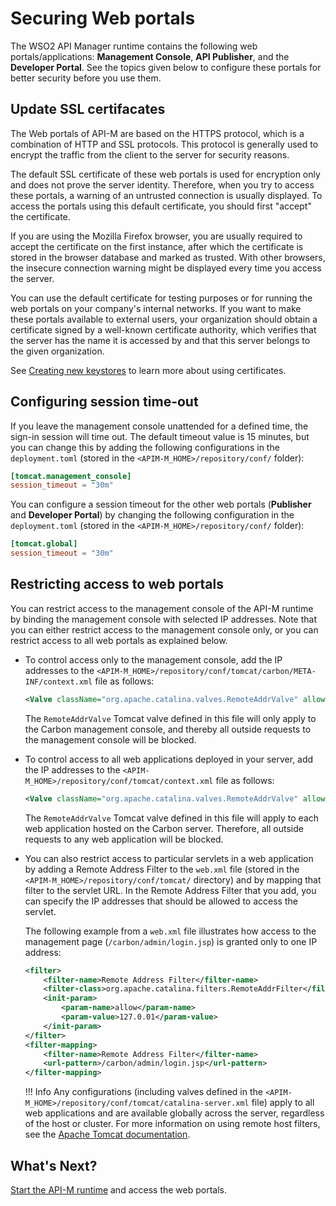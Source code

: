 # Securing Web portals

The WSO2 API Manager runtime contains the following web portals/applications: **Management Console**, **API Publisher**, and the **Developer Portal**. See the topics given below to configure these portals for better security before you use them.

## Update SSL certifacates

The Web portals of API-M are based on the HTTPS protocol, which is a combination of HTTP and SSL protocols. This protocol is generally used to encrypt the traffic from the client to the server for security reasons. 

The default SSL certificate of these web portals is used for encryption only and does not prove the server identity. Therefore, when you try to access these portals, a warning of an untrusted connection is usually displayed. To access the portals using this default certificate, you should first "accept" the certificate. 

If you are using the Mozilla Firefox browser, you are usually required to accept the certificate on the first instance, after which the certificate is stored in the browser database and marked as trusted. With other browsers, the insecure connection warning might be displayed every time you access the server.
    
You can use the default certificate for testing purposes or for running the web portals on your company's internal networks. If you want to make these portals available to external users, your organization should obtain a certificate signed by a well-known certificate authority, which verifies that the server has the name it is accessed by and that this server belongs to the given organization. 

See [Creating new keystores]({{base_path}}/install-and-setup/setup/security/configuring-keystores/keystore-basics/creating-new-keystores) to learn more about using certificates.

## Configuring session time-out

If you leave the management console unattended for a defined time, the sign-in session will time out. The default timeout value is 15 minutes, but you can change this by adding the following configurations in the `deployment.toml` (stored in the `<APIM-M_HOME>/repository/conf/` folder):

```toml
[tomcat.management_console]
session_timeout = "30m"
```

You can configure a session timeout for the other web portals (**Publisher** and **Developer Portal**) by changing the following configuration in the `deployment.toml` (stored in the `<APIM-M_HOME>/repository/conf/` folder):

```toml
[tomcat.global]
session_timeout = "30m"
```

## Restricting access to web portals

You can restrict access to the management console of the API-M runtime by binding the management console with selected IP addresses. Note that you can either restrict access to the management console only, or you can restrict access to all web portals as explained below.

-   To control access only to the management console, add the IP addresses to the `<APIM-M_HOME>/repository/conf/tomcat/carbon/META-INF/context.xml` file as follows:

    ```xml
    <Valve className="org.apache.catalina.valves.RemoteAddrValve" allow="<IP-address-01>|<IP-address-02>|<IP-address-03>"/>
    ```

    The `RemoteAddrValve` Tomcat valve defined in this file will only apply to the Carbon management console, and thereby all outside requests to the management console will be blocked.

-   To control access to all web applications deployed in your server, add the IP addresses to the `<APIM-M_HOME>/repository/conf/tomcat/context.xml` file as follows:

    ```xml
    <Valve className="org.apache.catalina.valves.RemoteAddrValve" allow="<IP-address-01>|<IP-address-02>|<IP-address-03>"/>
    ```

    The `RemoteAddrValve` Tomcat valve defined in this file will apply to each web application hosted on the Carbon server. Therefore, all outside requests to any web application will be blocked.

-   You can also restrict access to particular servlets in a web application by adding a Remote Address Filter to the `web.xml` file (stored in the `<APIM-M_HOME>/repository/conf/tomcat/` directory) and by mapping that filter to the servlet URL. In the Remote Address Filter that you add, you can specify the IP addresses that should be allowed to access the servlet.

    The following example from a `web.xml` file illustrates how access to the management page (`/carbon/admin/login.jsp`) is granted only to one IP address:

    ```xml
    <filter> 
        <filter-name>Remote Address Filter</filter-name> 
        <filter-class>org.apache.catalina.filters.RemoteAddrFilter</filter-class> 
        <init-param> 
            <param-name>allow</param-name> 
            <param-value>127.0.01</param-value> 
        </init-param> 
    </filter> 
    <filter-mapping> 
        <filter-name>Remote Address Filter</filter-name> 
        <url-pattern>/carbon/admin/login.jsp</url-pattern> 
    </filter-mapping>
    ```

    !!! Info
        Any configurations (including valves defined in the `<APIM-M_HOME>/repository/conf/tomcat/catalina-server.xml` file) apply to all web applications and are available globally across the server, regardless of the host or cluster. For more information on using remote host filters, see the [Apache Tomcat documentation](http://tomcat.apache.org/tomcat-7.0-doc/config/valve.html#Remote_Host_Filter).

## What's Next?

[Start the API-M runtime]({{base_path}}/install-and-setup/install/installing-the-product/running-the-api-m) and access the web portals.

